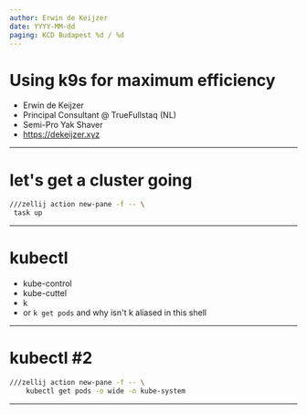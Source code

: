 ```yaml
---
author: Erwin de Keijzer
date: YYYY-MM-dd
paging: KCD Budapest %d / %d
---
```


# Using k9s for maximum efficiency

- Erwin de Keijzer
- Principal Consultant @ TrueFullstaq (NL)
- Semi-Pro Yak Shaver
- https://dekeijzer.xyz
---

# let's get a cluster going

```bash
///zellij action new-pane -f -- \
 task up
```


---
# kubectl

- kube-control
- kube-cuttel
- k
- or `k get pods` and why isn't k aliased in this shell


---
# kubectl #2

```bash
///zellij action new-pane -f -- \
    kubectl get pods -o wide -n kube-system
```

---
# 
